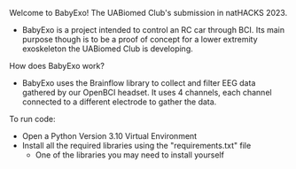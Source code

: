 Welcome to BabyExo! The UABiomed Club's submission in natHACKS 2023.
- BabyExo is a project intended to control an RC car through BCI. Its main purpose though is to be a proof of concept for a lower extremity exoskeleton the UABiomed Club is developing.

How does BabyExo work?
- BabyExo uses the Brainflow library to collect and filter EEG data gathered by our OpenBCI headset. It uses 4 channels, each channel connected to a different electrode to gather the data.
  
To run code:
- Open a Python Version 3.10 Virtual Environment
- Install all the required libraries using the "requirements.txt" file
  - One of the libraries you may need to install yourself
   

